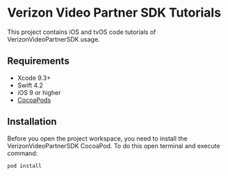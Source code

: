 # Verizon Video Partner SDK Tutorials

This project contains iOS and tvOS code tutorials of VerizonVideoPartnerSDK usage.

## Requirements

* Xcode 9.3+
* Swift 4.2
* iOS 9 or higher
* [CocoaPods](https://cocoapods.org)

## Installation

Before you open the project workspace, you need to install the VerizonVideoPartnerSDK CocoaPod. To do this open terminal and execute command:

```bash
pod install
```
